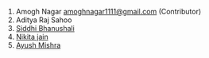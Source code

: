 1. Amogh Nagar  amoghnagar1111@gmail.com  (Contributor) 
2. Aditya Raj Sahoo
3. [Siddhi Bhanushali](https://github.com/siddhi-244)  
4. [Nikita jain](https://github.com/nikita-jain-01)
5. [Ayush Mishra](https://github.com/ayush-sleeping)
